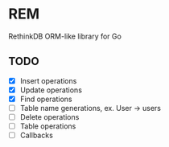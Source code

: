 # REM

RethinkDB ORM-like library for Go

## TODO

- [x] Insert operations
- [x] Update operations
- [x] Find operations
- [ ] Table name generations, ex. User -> users
- [ ] Delete operations
- [ ] Table operations
- [ ] Callbacks
